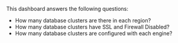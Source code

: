 This dashboard answers the following questions:

- How many database clusters are there in each region?
- How many database clusters have SSL and Firewall Disabled?
- How many database clusters are configured with each engine?